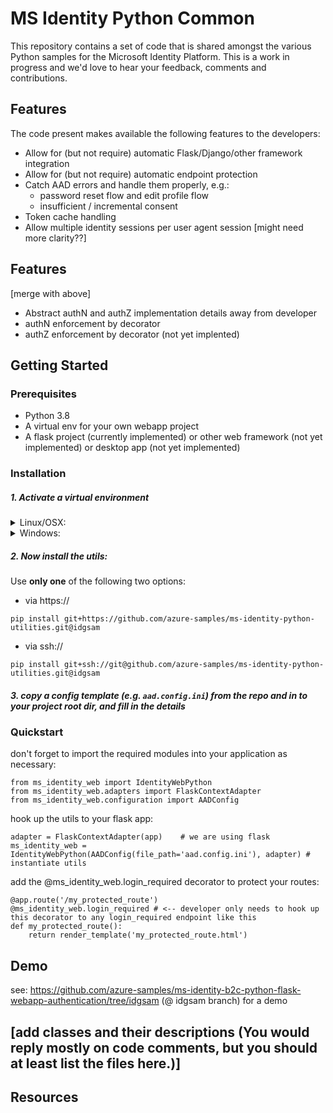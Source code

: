 # MS Identity Python Common

This repository contains a set of code that is shared amongst the various Python samples for the Microsoft Identity Platform. This is a work in progress and we'd love to hear your feedback, comments and contributions.

## Features

The code present makes available the following features to the developers: 
- Allow for (but not require) automatic Flask/Django/other framework integration
- Allow for (but not require) automatic endpoint protection
- Catch AAD errors and handle them properly, e.g.:
    - password reset flow and edit profile flow
    - insufficient / incremental consent
- Token cache handling
- Allow multiple identity sessions per user agent session [might need more clarity??]

## Features
[merge with above]
- Abstract authN and authZ implementation details away from developer
- authN enforcement by decorator
- authZ enforcement by decorator (not yet implented)

## Getting Started

### Prerequisites

- Python 3.8
- A virtual env for your own webapp project
- A flask project (currently implemented) or other web framework (not yet implemented) or desktop app (not yet implemented)

### Installation

##### 1. Activate a virtual environment

<details> <summary>Linux/OSX:</summary>
Open a terminal and type the following:
    
```Shell
# go to your web app directory on dev machine
cd your-flask-app-root-directory
python3 -m venv path-to-venv # only required if you don't have a venv already
# activate your virtual env
source path-to-venv/bin/activate
```
    
</details>

<details> <summary>Windows:</summary>
Open a terminal and type the following:
    
```PowerShell
# go to your web app directory on dev machine
cd your-flask-app-root-directory
python3 -m venv path-to-venv # only required if you don't have a venv already
Set-ExecutionPolicy -ExecutionPolicy RemoteSigned -Scope Process -Force
. path-to-venv\Scripts\Activate.ps1
pip install -r requirements.txt
```
    
</details>

##### 2. Now install the utils:
Use **only one** of the following two options:
- via https://
```
pip install git+https://github.com/azure-samples/ms-identity-python-utilities.git@idgsam
```
- via ssh://
```
pip install git+ssh://git@github.com/azure-samples/ms-identity-python-utilities.git@idgsam
```

##### 3. copy a config template (e.g. `aad.config.ini`) from the repo and in to your project root dir, and fill in the details

### Quickstart


don't forget to import the required modules into your application as necessary:
```
from ms_identity_web import IdentityWebPython
from ms_identity_web.adapters import FlaskContextAdapter
from ms_identity_web.configuration import AADConfig
```

hook up the utils to your flask app:
```
adapter = FlaskContextAdapter(app)    # we are using flask
ms_identity_web = IdentityWebPython(AADConfig(file_path='aad.config.ini'), adapter) # instantiate utils
```

add the @ms_identity_web.login_required decorator to protect your routes:
```
@app.route('/my_protected_route')
@ms_identity_web.login_required # <-- developer only needs to hook up this decorator to any login_required endpoint like this
def my_protected_route():
    return render_template('my_protected_route.html')
```

## Demo

see: https://github.com/azure-samples/ms-identity-b2c-python-flask-webapp-authentication/tree/idgsam  (@ idgsam branch) for a demo

## [add classes and their descriptions (You would reply mostly on code comments, but you should at least list the files here.)]
## Resources


